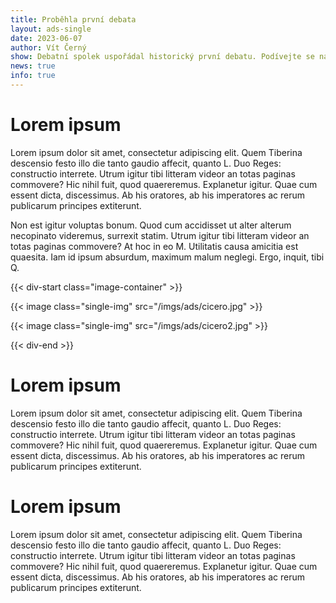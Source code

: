 ```yaml
---
title: Proběhla první debata
layout: ads-single
date: 2023-06-07
author: Vít Černý
show: Debatní spolek uspořádal historický první debatu. Podívejte se na její průběh a seznamte se s myšlenkami prvních členů.
news: true
info: true
---
```


# Lorem ipsum

Lorem ipsum dolor sit amet, consectetur adipiscing elit. Quem Tiberina descensio festo illo die tanto gaudio affecit, quanto L. Duo Reges: constructio interrete. Utrum igitur tibi litteram videor an totas paginas commovere? Hic nihil fuit, quod quaereremus. Explanetur igitur. Quae cum essent dicta, discessimus. Ab his oratores, ab his imperatores ac rerum publicarum principes extiterunt.

Non est igitur voluptas bonum. Quod cum accidisset ut alter alterum necopinato videremus, surrexit statim. Utrum igitur tibi litteram videor an totas paginas commovere? At hoc in eo M. Utilitatis causa amicitia est quaesita. Iam id ipsum absurdum, maximum malum neglegi. Ergo, inquit, tibi Q.

{{< div-start class="image-container" >}}

{{< image class="single-img" src="/imgs/ads/cicero.jpg" >}}

{{< image class="single-img" src="/imgs/ads/cicero2.jpg" >}}

{{< div-end >}}

# Lorem ipsum

Lorem ipsum dolor sit amet, consectetur adipiscing elit. Quem Tiberina descensio festo illo die tanto gaudio affecit, quanto L. Duo Reges: constructio interrete. Utrum igitur tibi litteram videor an totas paginas commovere? Hic nihil fuit, quod quaereremus. Explanetur igitur. Quae cum essent dicta, discessimus. Ab his oratores, ab his imperatores ac rerum publicarum principes extiterunt.

# Lorem ipsum

Lorem ipsum dolor sit amet, consectetur adipiscing elit. Quem Tiberina descensio festo illo die tanto gaudio affecit, quanto L. Duo Reges: constructio interrete. Utrum igitur tibi litteram videor an totas paginas commovere? Hic nihil fuit, quod quaereremus. Explanetur igitur. Quae cum essent dicta, discessimus. Ab his oratores, ab his imperatores ac rerum publicarum principes extiterunt.
